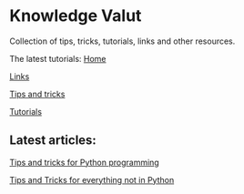 # Knowledge Valut
Collection of tips, tricks, tutorials, links and other resources.

The latest tutorials:
[Home](https://dejvoss.github.io/knowledge-valut)

[Links](links/links.md)

[Tips and tricks](tips_and_tricks/tips.md)

[Tutorials](tutorials/tutorials.md)

## Latest articles:

[Tips and tricks for Python programming](tips_and_tricks/python.md)

[Tips and Tricks for everything not in Python](tips_and_tricks/different.md)

